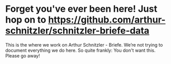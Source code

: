 # Forget you've ever been here! Just hop on to https://github.com/arthur-schnitzler/schnitzler-briefe-data

This is the where we work on Arthur Schnitzler - Briefe. We’re not trying to document everything we do here. So quite frankly: You don't want this. Please go away!

